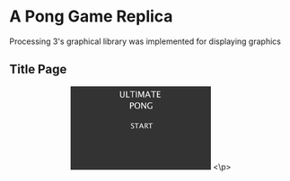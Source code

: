 # A Pong Game Replica 

Processing 3's graphical library was implemented for displaying graphics 

## Title Page
<p align="center">
  <img src = "Pong/TitleScreen.png" width=250/> 
<\p>
